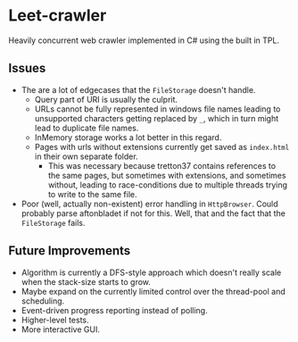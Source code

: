# Leet-crawler
Heavily concurrent web crawler implemented in C# using the built in TPL.

## Issues
- The are a lot of edgecases that the `FileStorage` doesn't handle.
  - Query part of URI is usually the culprit.
  - URLs cannot be fully represented in windows file names leading to unsupported characters getting replaced by `_`, which in turn might lead to duplicate file names.
  - InMemory storage works a lot better in this regard.
  - Pages with urls without extensions currently get saved as `index.html` in their own separate folder.
    - This was necessary because tretton37 contains references to the same pages, but sometimes with extensions, and sometimes without, leading to race-conditions due to multiple threads trying to write to the same file.
- Poor (well, actually non-existent) error handling in `HttpBrowser`. Could probably parse aftonbladet if not for this. Well, that and the fact that the `FileStorage` fails.

## Future Improvements
- Algorithm is currently a DFS-style approach which doesn't really scale when the stack-size starts to grow.
- Maybe expand on the currently limited control over the thread-pool and scheduling.
- Event-driven progress reporting instead of polling.
- Higher-level tests.
- More interactive GUI.
